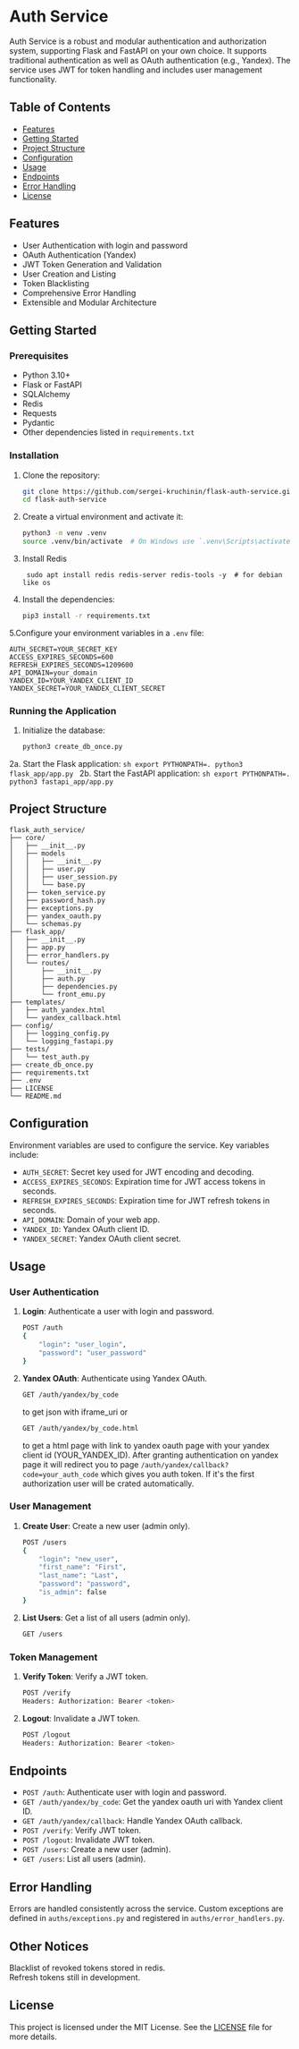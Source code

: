# Auth Service

Auth Service is a robust and modular authentication and authorization system, supporting Flask and FastAPI on your own choice. 
It supports traditional authentication as well as OAuth authentication (e.g., Yandex). The service uses JWT for token handling and includes user management functionality.

## Table of Contents

- [Features](#features)
- [Getting Started](#getting-started)
- [Project Structure](#project-structure)
- [Configuration](#configuration)
- [Usage](#usage)
- [Endpoints](#endpoints)
- [Error Handling](#error-handling)
- [License](#license)

## Features

- User Authentication with login and password
- OAuth Authentication (Yandex)
- JWT Token Generation and Validation
- User Creation and Listing
- Token Blacklisting
- Comprehensive Error Handling
- Extensible and Modular Architecture

## Getting Started

### Prerequisites

- Python 3.10+
- Flask or FastAPI
- SQLAlchemy
- Redis
- Requests
- Pydantic
- Other dependencies listed in `requirements.txt`

### Installation

1. Clone the repository:
    ```sh
    git clone https://github.com/sergei-kruchinin/flask-auth-service.git
    cd flask-auth-service
    ```

2. Create a virtual environment and activate it:
    ```sh
    python3 -m venv .venv
    source .venv/bin/activate  # On Windows use `.venv\Scripts\activate`
    ```
   
3. Install Redis 
   ```shell
    sudo apt install redis redis-server redis-tools -y  # for debian like os
    ```

4. Install the dependencies:
    ```sh
    pip3 install -r requirements.txt
    ```
   
5.Configure your environment variables in a `.env` file:
```plaintext
AUTH_SECRET=YOUR_SECRET_KEY
ACCESS_EXPIRES_SECONDS=600
REFRESH_EXPIRES_SECONDS=1209600
API_DOMAIN=your_domain
YANDEX_ID=YOUR_YANDEX_CLIENT_ID
YANDEX_SECRET=YOUR_YANDEX_CLIENT_SECRET
```

### Running the Application

1. Initialize the database:
    ```sh
    python3 create_db_once.py
    ```

2a. Start the Flask application:
    ```sh
    export PYTHONPATH=.
    python3 flask_app/app.py
    ```
2b. Start the FastAPI application:
    ```sh
    export PYTHONPATH=.
    python3 fastapi_app/app.py
    ```

## Project Structure

```plaintext
flask_auth_service/
├── core/
│   ├── __init__.py
│   ├── models
│   │   ├── __init__.py
│   │   ├── user.py
│   │   ├── user_session.py
│   │   └── base.py
│   ├── token_service.py
│   ├── password_hash.py
│   ├── exceptions.py
│   ├── yandex_oauth.py
│   └── schemas.py
├── flask_app/
│   ├── __init__.py
│   ├── app.py
│   ├── error_handlers.py
│   └── routes/
│       ├── __init__.py
│       ├── auth.py
│       ├── dependencies.py
│       └── front_emu.py
├── templates/
│   ├── auth_yandex.html
│   └── yandex_callback.html
├── config/
│   ├── logging_config.py
│   └── logging_fastapi.py
├── tests/
│   └── test_auth.py
├── create_db_once.py
├── requirements.txt
├── .env
├── LICENSE
└── README.md
```

## Configuration

Environment variables are used to configure the service. Key variables include:

- `AUTH_SECRET`: Secret key used for JWT encoding and decoding.
- `ACCESS_EXPIRES_SECONDS`: Expiration time for JWT access tokens in seconds. 
- `REFRESH_EXPIRES_SECONDS`: Expiration time for JWT refresh tokens in seconds. 
- `API_DOMAIN`: Domain of your web app.
- `YANDEX_ID`: Yandex OAuth client ID.
- `YANDEX_SECRET`: Yandex OAuth client secret.

## Usage

### User Authentication

1. **Login**: Authenticate a user with login and password.
    ```sh
    POST /auth
    {
        "login": "user_login",
        "password": "user_password"
    }
    ```

2. **Yandex OAuth**: Authenticate using Yandex OAuth.
    ```sh
    GET /auth/yandex/by_code 
    ```
    to get json with iframe_uri
    or
    ```sh
    GET /auth/yandex/by_code.html 
    ```
    
    to get a html page with link to yandex oauth page with your yandex client id (YOUR_YANDEX_ID).
    After granting authentication on yandex page it will redirect you to page 
    `/auth/yandex/callback?code=your_auth_code`
    which gives you auth token. If it's the first authorization user will be crated automatically.

### User Management

1. **Create User**: Create a new user (admin only).
    ```sh
    POST /users
    {
        "login": "new_user",
        "first_name": "First",
        "last_name": "Last",
        "password": "password",
        "is_admin": false
    }
    ```

2. **List Users**: Get a list of all users (admin only).
    ```sh
    GET /users
    ```

### Token Management

1. **Verify Token**: Verify a JWT token.
    ```sh
    POST /verify
    Headers: Authorization: Bearer <token>
    ```

2. **Logout**: Invalidate a JWT token.
    ```sh
    POST /logout
    Headers: Authorization: Bearer <token>
    ```

## Endpoints

- `POST /auth`: Authenticate user with login and password.
- `GET /auth/yandex/by_code`: Get the yandex oauth uri with Yandex client ID.
- `GET /auth/yandex/callback`: Handle Yandex OAuth callback.
- `POST /verify`: Verify JWT token.
- `POST /logout`: Invalidate JWT token.
- `POST /users`: Create a new user (admin).
- `GET /users`: List all users (admin).

## Error Handling

Errors are handled consistently across the service. Custom exceptions are defined in `auths/exceptions.py` and registered in `auths/error_handlers.py`.

## Other Notices

Blacklist of revoked tokens stored in redis.  
Refresh tokens still in development.
## License

This project is licensed under the MIT License. See the [LICENSE](LICENSE) file for more details.


